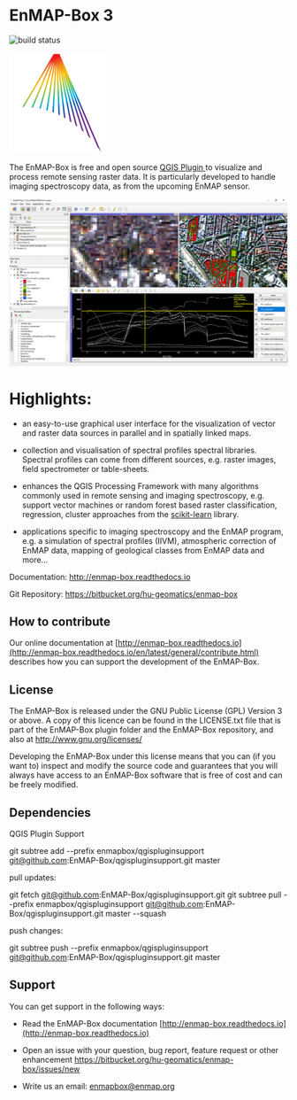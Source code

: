 # EnMAP-Box 3

![build status](https://img.shields.io/bitbucket/pipelines/hu-geomatics/enmap-box.svg)

![Logo](enmapbox/gui/ui/icons/enmapbox.svg)

The EnMAP-Box is free and open source [QGIS Plugin ](https://www.qgis.org) to visualize and process remote sensing raster data. 
It is particularly developed to handle imaging spectroscopy data, as from the upcoming EnMAP sensor.

![Screenshot](doc/source/img/screenshot_main3.png)

# Highlights:

* an easy-to-use graphical user interface for the visualization of vector and raster data sources in parallel and in spatially linked maps.

* collection and visualisation of spectral profiles spectral libraries. Spectral profiles can come from different sources, 
  e.g. raster images, field spectrometer or table-sheets.

* enhances the QGIS Processing Framework with many algorithms commonly used in
  remote sensing and imaging spectroscopy, e.g. support vector machines or random forest based raster classification, 
  regression, cluster approaches from the [scikit-learn](https://scikit-learn.org/stable/index.html) library.

* applications specific to imaging spectroscopy and the EnMAP program, e.g. a simulation of spectral profiles (IIVM), 
  atmospheric correction of EnMAP data, mapping of geological classes from EnMAP data and more...


Documentation: http://enmap-box.readthedocs.io

Git Repository: https://bitbucket.org/hu-geomatics/enmap-box

## How to contribute

Our online documentation at [http://enmap-box.readthedocs.io](http://enmap-box.readthedocs.io/en/latest/general/contribute.html) describes how you can support the development of the EnMAP-Box.

## License

The EnMAP-Box is released under the GNU Public License (GPL) Version 3 or above. A copy of this licence can be found in 
the LICENSE.txt file that is part of the EnMAP-Box plugin folder and the EnMAP-Box repository, and also at
<http://www.gnu.org/licenses/>

Developing the EnMAP-Box under this license means that you can (if you want to) inspect and modify the source code and guarantees that you 
will always have access to an EnMAP-Box software that is free of cost and can be freely
modified.

## Dependencies

QGIS Plugin Support 

git subtree add --prefix enmapbox/qgispluginsupport git@github.com:EnMAP-Box/qgispluginsupport.git master

pull updates:
  
  git fetch git@github.com:EnMAP-Box/qgispluginsupport.git
  git subtree pull --prefix enmapbox/qgispluginsupport git@github.com:EnMAP-Box/qgispluginsupport.git master --squash

push changes:

  git subtree push --prefix enmapbox/qgispluginsupport git@github.com:EnMAP-Box/qgispluginsupport.git master



## Support
You can get support in the following ways:

 -  Read the EnMAP-Box documentation [http://enmap-box.readthedocs.io](http://enmap-box.readthedocs.io)

 -  Open an issue with your question, bug report, feature request or other enhancement https://bitbucket.org/hu-geomatics/enmap-box/issues/new
 
 -  Write us an email: [enmapbox@enmap.org](mailto:enmapbox@enmap.org)



